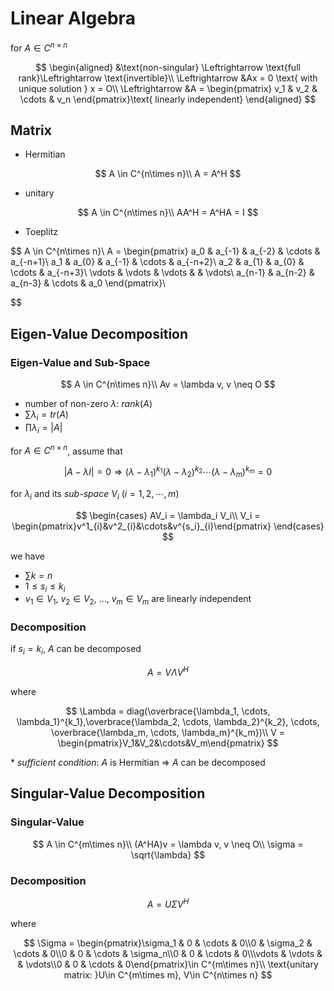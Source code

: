 # Linear Algebra

for $A \in C^{n\times n}$

$$
\begin{aligned}
&\text{non-singular} \Leftrightarrow \text{full rank}\Leftrightarrow \text{invertible}\\
\Leftrightarrow &Ax = 0 \text{ with unique solution } x = O\\
\Leftrightarrow &A = \begin{pmatrix} v_1 & v_2 & \cdots & v_n \end{pmatrix}\text{ linearly independent}
\end{aligned}
$$

## Matrix

- Hermitian

$$
A \in C^{n\times n}\\
A = A^H
$$

- unitary

$$
A \in C^{n\times n}\\
AA^H = A^HA = I
$$

- Toeplitz

$$
A \in C^{n\times n}\\
A = \begin{pmatrix}
a_0 & a_{-1} & a_{-2} & \cdots & a_{-n+1}\\
a_1 & a_{0} & a_{-1} & \cdots & a_{-n+2}\\
a_2 & a_{1} & a_{0} & \cdots & a_{-n+3}\\
\vdots & \vdots & \vdots & & \vdots\\
a_{n-1} & a_{n-2} & a_{n-3} & \cdots & a_0
\end{pmatrix}\\

$$

## Eigen-Value Decomposition

### Eigen-Value and Sub-Space

$$
A \in C^{n\times n}\\
Av = \lambda v, v \neq O
$$

- number of non-zero $\lambda$: $rank(A)$
- $\sum \lambda_i = tr(A)$
- $\prod \lambda_i = |A|$

for $A \in C^{n\times n}$, assume that

$$
|A-\lambda I| = 0 \Rightarrow (\lambda - \lambda_1)^{k_1}(\lambda - \lambda_2)^{k_2}\cdots(\lambda - \lambda_m)^{k_m} = 0
$$

for $\lambda_i$ and its *sub-space* $V_i$ ($i = 1, 2, \cdots, m$)

$$
\begin{cases}
AV_i = \lambda_i V_i\\
V_i = \begin{pmatrix}v^1_{i}&v^2_{i}&\cdots&v^{s_i}_{i}\end{pmatrix}
\end{cases}
$$

we have

- $\sum k = n$
- $1 \le s_i \le k_i$
- $v_1 \in V_1$, $v_2 \in V_2$, ..., $v_m \in V_m$ are linearly independent

### Decomposition

if $s_i = k_i$, $A$ can be decomposed

$$
A = V\Lambda V^H
$$

where

$$
\Lambda = diag(\overbrace{\lambda_1, \cdots, \lambda_1}^{k_1},\overbrace{\lambda_2, \cdots, \lambda_2}^{k_2}, \cdots, \overbrace{\lambda_m, \cdots, \lambda_m}^{k_m})\\
V = \begin{pmatrix}V_1&V_2&\cdots&V_m\end{pmatrix}
$$

\* *sufficient condition*: $A$ is Hermitian $\Rightarrow$ $A$ can be decomposed

## Singular-Value Decomposition

### Singular-Value

$$
A \in C^{m\times n}\\
(A^HA)v = \lambda v, v \neq O\\
\sigma = \sqrt{\lambda}
$$

### Decomposition

$$
A = U\Sigma V^H
$$

where

$$
\Sigma = \begin{pmatrix}\sigma_1 & 0 & \cdots & 0\\0 & \sigma_2 & \cdots & 0\\0 & 0 & \cdots & \sigma_n\\0 & 0 & \cdots & 0\\\vdots & \vdots & & \vdots\\0 & 0 & \cdots & 0\end{pmatrix}\in C^{m\times n}\\
\text{unitary matrix: }U\in C^{m\times m}, V\in C^{n\times n}
$$
